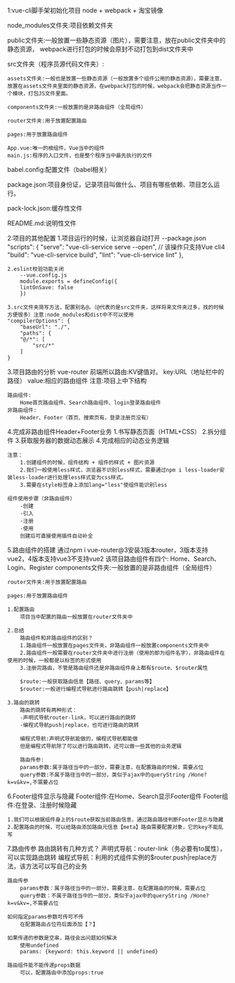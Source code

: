 1:vue-cli脚手架初始化项目
node + webpack + 淘宝镜像

node_modules文件夹:项目依赖文件夹

public文件夹:一般放置一些静态资源（图片），需要注意，放在public文件夹中的静态资源，
webpack进行打包的时候会原封不动打包到dist文件夹中

src文件夹（程序员源代码文件夹）:

    assets文件夹:一般也是放置一些静态资源（一般放置多个组件公用的静态资源），需要注意，放置在assets文件夹里面的静态资源，在webpack打包的时候，webpack会把静态资源当作一个模块，打包JS文件里面。

    components文件夹:一般放置的是非路由组件（全局组件）

    router文件夹:用于放置配置路由

    pages:用于放置路由组件

    App.vue:唯一的根组件，Vue当中的组件
    main.js:程序的入口文件，也是整个程序当中最先执行的文件

babel.config:配置文件（babel相关）

package.json:项目身份证，记录项目叫做什么、项目有哪些依赖、项目怎么运行。

pack-lock.json:缓存性文件

README.md:说明性文件



2:项目的其他配置
    1.项目运行的时候，让浏览器自动打开
        --package.json
        "scripts": {
            "serve": "vue-cli-service serve --open", // 该操作只支持Vue cli4
            "build": "vue-cli-service build",
            "lint": "vue-cli-service lint"
        },

    2.eslint校验功能关闭
        --vue.config.js
        module.exports = defineConfig({
        lintOnSave: false
        })

    3.src文件夹简写方法，配置别名@。（@代表的是src文件夹，这样将来文件夹过多，找的时候方便很多）注意:node_modules和dist中不可以使用
    "compilerOptions": {
        "baseUrl": "./",
        "paths": {
        "@/*": [
            "src/*"
        ]
    }



3.项目路由的分析
vue-router
    前端所以路由:KV键值对。
    key:URL（地址栏中的路径）
    value:相应的路由组件
    注意:项目上中下结构

    路由组件:
        Home首页路由组件、Search路由组件、login登录路由组件
    非路由组件:
        Header、Footer（首页、搜索页有，登录注册页没有）



4.完成非路由组件Header+Footer业务
    1.书写静态页面（HTML+CSS）
    2.拆分组件
    3.获取服务器的数据动态展示
    4.完成相应的动态业务逻辑

    注意：
        1.创建组件的时候，组件结构 + 组件的样式 + 图片资源
        2.我们一般使用less样式，浏览器不识别less样式，需要通过npm i less-loader安装less-loader进行处理less样式变为css样式。
        3.需要在style标签身上添加lang="less"使组件能识别less

    组件使用步骤（非路由组件）
        -创建
        -引入
        -注册
        -使用
        创建后可直接使用插件自动补全



5.路由组件的搭建
    通过npm i vue-router@3安装3版本router，3版本支持vue2，4版本支持vue3不支持vue2
    该项目路由组件有四个: Home、Search、Login、Register
    components文件夹:一般放置的是非路由组件（全局组件）

    router文件夹:用于放置配置路由

    pages:用于放置路由组件

    1.配置路由
        项目当中配置的路由一般放置在router文件夹中

    2.总结
        路由组件和非路由组件的区别？
        1.路由组件一般放置在pages文件夹，非路由组件一般放置components文件夹中
        2.路由组件一般需要在router文件夹中进行注册（使用的即为组件名字），非路由组件在使用的时候，一般都是以标签的形式使用
        3.注册完路由，不管是路由组件还是非路由组件身上都有$route、$router属性

        $route:一般获取路由信息【路径、query、params等】
        $router:一般进行编程式导航进行路由跳转【push|replace】

    3.路由的跳转
        路由的跳转有两种形式：
        -声明式导航router-link，可以进行路由的跳转
        -编程式导航push|replace，也可进行路由的跳转

        编程式导航:声明式导航能做的，编程式导航都能做
        但是编程式导航除了可以进行路由跳转，还可以做一些其他的业务逻辑

        路由传参:
        params参数:属于路径当中的一部分，需要注意，在配置路由的时候，需要占位
        query参数:不属于路径当中的一部分，类似于ajax中的queryString /Hone?k=v&kv=,不需要占位



6.Footer组件显示与隐藏
    Footer组件:在Home、Search显示Footer组件
    Footer组件:在登录、注册时候隐藏

    1.我们可以根据组件身上的$route获取当前路由信息，通过路由路径判断Footer显示与隐藏
    2.配置路由的时候，可以给路由添加路由元信息【meta】路由需要配置对象，它的key不能乱写


7.路由传参
    路由跳转有几种方式？
        声明式导航：router-link（务必要有to属性），可以实现路由跳转
        编程式导航：利用的式组件实例的$router.push|replace方法，该方法可以写自己的业务

    路由传参
        params参数：属于路径当中的一部分，需要注意，在配置路由的时候，需要占位
        query参数：不属于路径当中的一部分，类似于ajax中的queryString /Hone?k=v&kv=,不需要占位

    如何指定params参数可传可不传
        在配置路由占位符后面添加【？】

    如果传递的参数是空串，路径会出问题如何解决
        使用undefined
        params: {keyword: this.keyword || undefined}

    路由组件能不能传递props数据
        可以，配置路由中添加props:true






